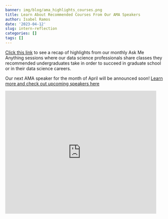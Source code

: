 ```yaml
---
banner: img/blog/ama_highlights_courses.png
title: Learn About Recommended Courses From Our AMA Speakers 
author: Isabel Ramos
date: '2023-04-12'
slug: intern-reflection
categories: []
tags: []
---
```


[Click this link](https://youtu.be/zX38rnf1Qj4) to see a recap of highlights from our monthly Ask Me Anything sessions where our data science professionals share classes they recommended undergraduates take in order to succeed in graduate school or in their data science careers.

Our next AMA speaker for the month of April will be announced soon! [Learn more and check out upcoming speakers here](https://project-dafanh.netlify.app/careers)

<iframe  title="YouTube video player" width="480" height="390" src="https://youtu.be/zX38rnf1Qj4" frameborder="0" allowfullscreen></iframe>
